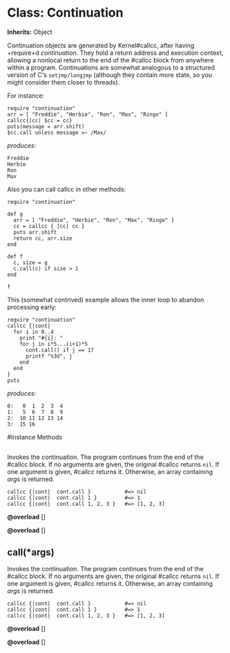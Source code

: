 # Class: Continuation
**Inherits:** Object
    

Continuation objects are generated by Kernel#callcc, after having +require+d
*continuation*. They hold a return address and execution context, allowing a
nonlocal return to the end of the #callcc block from anywhere within a
program. Continuations are somewhat analogous to a structured version of C's
`setjmp/longjmp` (although they contain more state, so you might consider them
closer to threads).

For instance:

    require "continuation"
    arr = [ "Freddie", "Herbie", "Ron", "Max", "Ringo" ]
    callcc{|cc| $cc = cc}
    puts(message = arr.shift)
    $cc.call unless message =~ /Max/

*produces:*

    Freddie
    Herbie
    Ron
    Max

Also you can call callcc in other methods:

    require "continuation"

    def g
      arr = [ "Freddie", "Herbie", "Ron", "Max", "Ringo" ]
      cc = callcc { |cc| cc }
      puts arr.shift
      return cc, arr.size
    end

    def f
      c, size = g
      c.call(c) if size > 1
    end

    f

This (somewhat contrived) example allows the inner loop to abandon processing
early:

    require "continuation"
    callcc {|cont|
      for i in 0..4
        print "#{i}: "
        for j in i*5...(i+1)*5
          cont.call() if j == 17
          printf "%3d", j
        end
      end
    }
    puts

*produces:*

    0:   0  1  2  3  4
    1:   5  6  7  8  9
    2:  10 11 12 13 14
    3:  15 16



#Instance Methods
## [](*args) [](#method-i-[])
Invokes the continuation. The program continues from the end of the #callcc
block. If no arguments are given, the original #callcc returns `nil`. If one
argument is given, #callcc returns it. Otherwise, an array containing *args*
is returned.

    callcc {|cont|  cont.call }           #=> nil
    callcc {|cont|  cont.call 1 }         #=> 1
    callcc {|cont|  cont.call 1, 2, 3 }   #=> [1, 2, 3]

**@overload** [] 

**@overload** [] 

## call(*args) [](#method-i-call)
Invokes the continuation. The program continues from the end of the #callcc
block. If no arguments are given, the original #callcc returns `nil`. If one
argument is given, #callcc returns it. Otherwise, an array containing *args*
is returned.

    callcc {|cont|  cont.call }           #=> nil
    callcc {|cont|  cont.call 1 }         #=> 1
    callcc {|cont|  cont.call 1, 2, 3 }   #=> [1, 2, 3]

**@overload** [] 

**@overload** [] 

